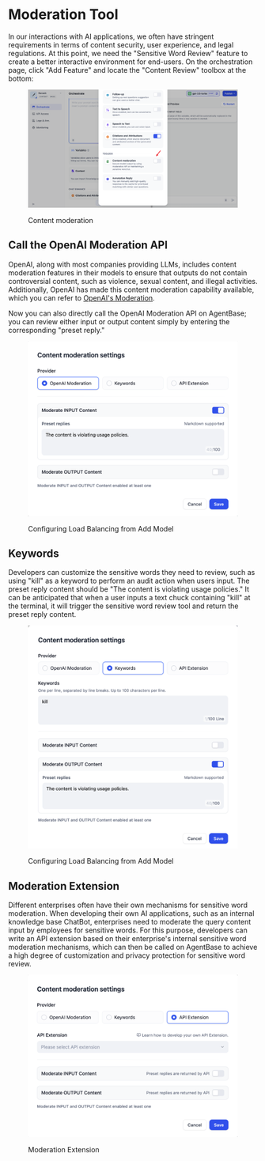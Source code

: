 # Moderation Tool

In our interactions with AI applications, we often have stringent requirements in terms of content security, user experience, and legal regulations. At this point, we need the "Sensitive Word Review" feature to create a better interactive environment for end-users. On the orchestration page, click "Add Feature" and locate the "Content Review" toolbox at the bottom:

<figure><img src="../../../../img/content-moderation.png" alt=""><figcaption><p>Content moderation</p></figcaption></figure>

## Call the OpenAI Moderation API

OpenAI, along with most companies providing LLMs, includes content moderation features in their models to ensure that outputs do not contain controversial content, such as violence, sexual content, and illegal activities. Additionally, OpenAI has made this content moderation capability available, which you can refer to [OpenAI's Moderation](https://platform.openai.com/docs/guides/moderation/overview).

Now you can also directly call the OpenAI Moderation API on AgentBase; you can review either input or output content simply by entering the corresponding "preset reply."

<figure><img src="../../../../img/content-moderation-settings-openai.png" alt="" width="563"><figcaption><p>Configuring Load Balancing from Add Model</p></figcaption></figure>

## Keywords

Developers can customize the sensitive words they need to review, such as using "kill" as a keyword to perform an audit action when users input. The preset reply content should be "The content is violating usage policies." It can be anticipated that when a user inputs a text chuck containing "kill" at the terminal, it will trigger the sensitive word review tool and return the preset reply content.

<figure><img src="../../../../img/keywords-content-moderation.png" alt="" width="563"><figcaption><p>Configuring Load Balancing from Add Model</p></figcaption></figure>


## Moderation Extension

Different enterprises often have their own mechanisms for sensitive word moderation. When developing their own AI applications, such as an internal knowledge base ChatBot, enterprises need to moderate the query content input by employees for sensitive words. For this purpose, developers can write an API extension based on their enterprise's internal sensitive word moderation mechanisms, which can then be called on AgentBase to achieve a high degree of customization and privacy protection for sensitive word review.

<figure><img src="../../../../img/moderation-api-extension.png" alt=""><figcaption><p>Moderation Extension</p></figcaption></figure>
